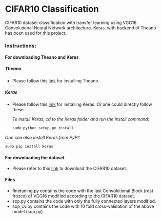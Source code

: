 # CIFAR10 Classification

CIFAR10 dataset classification with transfer learning using VGG16 Convolutional Neural Network architecture. Keras, with backend of Theano has been used for this project.

### Instructions:

#### For downloading Theano and Keras

##### Theano
* Please follow this [link](http://deeplearning.net/software/theano/install.html#install) for installing Theano.

##### Keras
* Please follow this [link](https://keras.io/#installation) for installing Keras.
  Or one could directly follow these:

  *To install Keras, cd to the Keras folder and run the install command:*

  ```python
  sudo python setup.py install
  ```

 *One can also install Keras from PyPI:*

  ```python
  sudo pip install keras
  ```


#### For downloading the dataset
* Please refer to this [link](https://www.cs.toronto.edu/~kriz/cifar.html) to download the CIFAR10 dataset.


#### Files
* finetuning.py contains the code with the last Convolutional Block (rest frozen) of VGG16 modified according to the CIFAR10 dataset.
* sop.py contains the code with only the fully connected layers modified.
* sop_cv.py contains the code with 10 fold cross-validation of the above model (sop.py).
